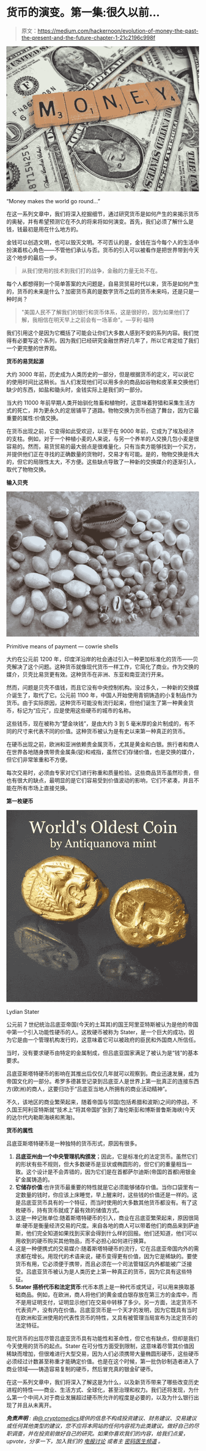 # 货币的演变。第一集:很久以前…

> 原文：<https://medium.com/hackernoon/evolution-of-money-the-past-the-present-and-the-future-chapter-1-21c2196c998f>

![](img/b5a86ef058b1fd23d35365a1ab580b7b.png)

“Money makes the world go round…”

在这一系列文章中，我们将深入挖掘细节，通过研究货币是如何产生的来揭示货币的奥秘，并有希望预测它在不久的将来将如何演变。首先，我们必须了解什么是钱，钱最初是用在什么地方的。

金钱可以创造文明，也可以毁灭文明。不可否认的是，金钱在当今每个人的生活中扮演着核心角色——不管他们承认与否。货币的引入可以被看作是把世界带到今天这个地步的最后一步。

> 从我们使用的技术到我们打的战争，金融的力量无处不在。

每个人都想得到一个简单答案的大问题是，自易货贸易时代以来，货币是如何产生的，货币的未来是什么？加密货币真的是数字货币之后的货币未来吗，还是只是一种时尚？

> "美国人民不了解我们的银行和货币体系，这是很好的，因为如果他们了解，我相信在明天早上之前会有一场革命"。—亨利·福特

我们引用这个是因为它概括了可能会让你们大多数人感到不安的系列内容。我们觉得有必要写这个系列，因为我们已经研究金融世界好几年了，所以它肯定给了我们一个更完整的世界观。

**货币的易货起源**

大约 3000 年前，历史成为人类历史的一部分，但是根据货币的定义，可以说它的使用时间比这稍长。当人们发现他们可以用多余的商品如谷物和皮革来交换他们缺少的东西，如盐和锄头时，金钱实际上是我们的一部分。

当大约 11000 年前早期人类开始驯化牲畜和植物时，这意味着狩猎和采集生活方式的死亡，并为更永久的定居铺平了道路。物物交换为货币创造了舞台，因为它最重要的属性:价值交换。

在货币出现之前，它变得如此受欢迎，以至于在 9000 年前，它成为了埃及经济的支柱。例如，对于一个种植小麦的人来说，与另一个养羊的人交换几包小麦是很容易的。然而，易货贸易的最大弱点是很难量化，只有当卖方能够找到一个买方，并提供他们正在寻找的正确数量的货物时，交易才有可能。是的，物物交换是伟大的，但它的局限性太大，不方便。这些缺点导致了一种新的交换媒介的逐渐引入，取代了物物交换。

**输入贝壳**

![](img/f5058159d17e27b2fcb89a0c984d50f6.png)

Primitive means of payment — cowrie shells

大约在公元前 1200 年，印度洋沿岸的社会通过引入一种更加标准化的货币——贝壳解决了这个问题。这种货币就像现代货币一样工作，它简化了商业。作为交换的媒介，贝壳比易货更有效。这种货币在非洲、东亚和南亚流行开来。

然而，问题是贝壳不值钱，而且它没有中央控制机构。没过多久，一种新的交换媒介诞生了，取代了它。公元前 1100 年，中国人开始使用青铜铸造的小复制品作为货币。由于实际原因，这种货币可能没有流行起来，但他们诞生了第一种黄金货币，标记为“应元”，应是使用这些硬币的城市的名称。

这些钱币，现在被称为“楚金块钱”，是由大约 3 到 5 毫米厚的金片制成的，有不同的尺寸来代表不同的价值。这种货币被认为是有史以来第一种真正的货币。

在硬币出现之前，欧洲和亚洲依赖贵金属货币，尤其是黄金和白银。旅行者和商人在世界各地随身携带贵金属条(锭)和戒指，虽然它们存储价值，也是交换的媒介，但它们非常笨重和不方便。

每次交易时，必须由专家对它们进行称重和质量检验。这些商品货币虽然珍贵，但也有很大的缺点，最明显的是它们容易受到价值波动的影响，它们不紧凑，并且不能在所有市场上直接兑换。

**第一枚硬币**

![](img/077bb2ac4dfcd3f413c56d5e4a28d4d9.png)

Lydian Stater

公元前 7 世纪统治吕底亚帝国(今天的土耳其)的国王阿里亚特斯被认为是他的帝国中第一个引入功能性硬币的人。这枚硬币被称为 Stater，是一个巨大的成功，因为它是由一个管理机构发行的，这意味着它可以被政府的臣民和外国商人所信任。

当时，没有要求硬币由特定的金属制成，但吕底亚国家满足了被认为是“钱”的基本要求。

吕底亚斯塔特硬币的影响在其推出后仅仅几年就可以观察到。商业迅速发展，成为帝国文化的一部分。希罗多德甚至记录到吕底亚人是世界上第一批真正的连接东西方(欧洲)的商人，这要归功于“吕底亚当地人所拥有的商业活动精神”。

不久，该地区的商业繁荣起来，随着帝国与邻国(包括希腊和波斯)之间的停战，不久国王阿利亚特斯就“技术上”将其帝国扩张到了海伦斯彭和博斯普鲁斯海峡(今天的达尔代内勒斯海峡和黑海)。

**货币的属性**

吕底亚斯塔特硬币是一种独特的货币形式，原因有很多。

1.  **吕底亚州由一个中央管理机构颁发**；因此，它是标准化的法定货币。虽然它们的形状有些不规则，但大多数硬币是豆状或椭圆形的，但它们的重量相当一致。这个设计是不会弄错的，因为它们是在首都萨尔迪斯(帝国的首都)用银金矿金属铸造的。
2.  **它储存价值**:也许货币最重要的特性就是它必须能够储存价值。当你口袋里有一定数量的钱时，你应该上床睡觉，早上醒来时，这些钱的价值还是一样的。这是吕底亚货币具有的一个特征，而当时使用的大多数其他货币都没有。有了这枚硬币，持有货币就成了最有效的储值方式。
3.  这是一种记账单位:随着斯塔特硬币的引入，商业在吕底亚繁荣起来，原因很简单:硬币是衡量经济交易的尺度。来自各地的商人可以带着他们的商品来到萨迪斯，他们完全知道如果找到买家会得到什么样的回报。他们还知道，他们可以用收到的硬币购买其他物品，而不必担心如何进行换算。
4.  这是一种便携式的交易媒介:随着斯塔特硬币的流行，它在吕底亚帝国内外的需求都在增长。用现代的术语来说，硬币变得更有价值，因为它是稀缺的。要使货币有用，它必须便于携带，而且必须在一个司法管辖区内外都能被广泛接受。吕底亚货币被认为是人类历史上第一种真正的货币，因为它具有这些特征。
5.  **Stater 搭桥代币和法定货币**:代币本质上是一种代币或凭证，可以用来换取基础商品。例如，在欧洲，商人将他们的黄金或白银存放在第三方的金库中，而不是用证明支付，证明显示他们在交易中转移了多少。另一方面，法定货币不代表资产，没有内在价值。吕底亚货币是一个天才的发明，因为它既具有当时在欧洲和亚洲使用的代表性货币的特性，又具有被管理当局宣布为法定货币的法定特征。

现代货币的出现尽管吕底亚货币具有功能性和革命性，但它也有缺点，但却是我们今天使用的货币的起点。Stater 在可分性方面受到限制，这意味着尽管其价值因稀缺而增加，但很难进行大型交易，因为人们必须携带大量椭圆形硬币，这些硬币必须经过计数甚至称重才能确定价值。也是在这个时候，第一批伪钞制造者进入了商业领域——铸造容易复制的硬币，然后冒充真的银金矿硬币。

在这一系列文章中，我们将深入了解这是为什么，以及新货币带来了哪些改变历史进程的特性——商业、生活方式、全球化，甚至治理和权力。我们还将发现，为什么第一个中间人对于商业发展超过硬币所允许的程度是必要的，以及为什么银行出现了并且从未离开。

***免责声明*** *:* *由*[*@ cryptomedics*](https://steemit.com/@cryptomedics)*提供的信息不构成投资建议、财务建议、交易建议或任何其他类型的建议，您不应将本网站的任何内容视为此类建议。做好自己的尽职调查，并在投资前做好自己的研究。如果你喜欢我们的内容，给我们点爱，upvote，分享一下，加入我们的* [*电报讨论*](https://t.me/cryptomedicsdiscussion) *或者主* [*密码医生频道*](https://t.me/cryptomedics) *。*